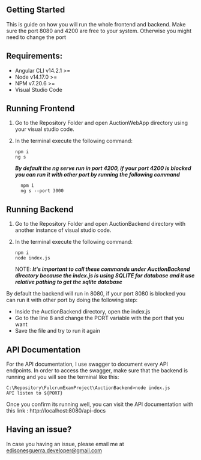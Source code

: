 ## Getting Started
This is guide on how you will run the whole frontend and backend. Make sure the port 8080 and 4200 are free to your system. Otherwise you might need to change the port

## Requirements: 
* Angular CLI v14.2.1 >=
* Node v14.17.0 >=
* NPM v7.20.6 >=
* Visual Studio Code

## Running Frontend
1. Go to the Repository Folder and open AuctionWebApp directory using your visual studio code. 
2. In the terminal execute the following command:
    ```
    npm i 
    ng s
    ```
    
    <b><i>By default the ng serve run in port 4200, if your port 4200 is blocked you can run it with other port by running the following command</i></b>
    ```
      npm i 
      ng s --port 3000
    ```
    
## Running Backend
1. Go to the Repository Folder and open AuctionBackend directory with another instance of visual studio code. 
2. In the terminal execute the following command:
    ```
    npm i 
    node index.js
    ```
    
    NOTE:  <b> <i>It's important to call these commands under AuctionBackend directory because the index.js is using SQLITE for database and it use relative pathing to get the sqlite database</i> </b>
    
By default the backend will run in 8080, if your port 8080 is blocked you can run it with other port by doing the following step: 
* Inside the AuctionBackend directory, open the index.js
* Go to the line 8 and change the PORT variable with the port that you want
* Save the file and try to run it again
    
    
    
## API Documentation
For the API documentation, I use swagger to document every API endpoints. In order to access the swagger, make sure that the backend is running and you will see the terminal like this:

```
C:\Repository\FulcrumExamProject\AuctionBackend>node index.js
API listen to ${PORT}
```

Once you confirm its running well, you can visit the API documentation with this link : http://localhost:8080/api-docs

## Having an issue?
In case you having an issue, please email me at edisonesguerra.developer@gmail.com
